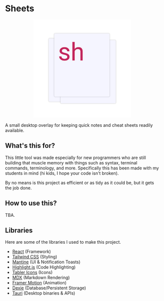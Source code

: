 # Sheets

<img src="https://raw.githubusercontent.com/mr-josh/sheets/main/www/public/Icon.png" alt="sheets icon" style="height: 20rem; width: 100%; object-fit: contain;">

A small desktop overlay for keeping quick notes and cheat sheets readily available.

## What's this for?

This little tool was made especially for new programmers who are still building that muscle memory with things such as syntax, terminal commands, terminology, and more. Specifically this has been made with my students in mind (hi kids, I hope your code isn't broken).

By no means is this project as efficient or as tidy as it could be, but it gets the job done.

## How to use this?

TBA.

## Libraries

Here are some of the libraries I used to make this project.

- [React](https://reactjs.org/) (Framework)
- [Tailwind CSS](http://tailwindcss.com/) (Styling)
- [Mantine](https://mantine.dev/) (UI & Notification Toasts)
- [Highlight.js](https://highlightjs.org/) (Code Highlighting)
- [Tabler Icons](https://tablericons.com/) (Icons)
- [MDX](https://mdxjs.com/) (Markdown Rendering)
- [Framer Motion](https://www.framer.com/motion/) (Animation)
- [Dexie](https://dexie.org/) (Database/Persistent Storage)
- [Tauri](https://tauri.app/) (Desktop binaries & APIs)
